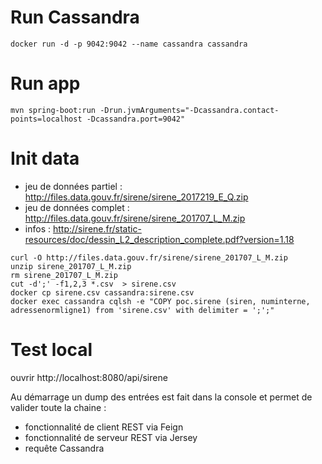 # Run Cassandra
```
docker run -d -p 9042:9042 --name cassandra cassandra
```

# Run app
```
mvn spring-boot:run -Drun.jvmArguments="-Dcassandra.contact-points=localhost -Dcassandra.port=9042"
```

# Init data
* jeu de données partiel : http://files.data.gouv.fr/sirene/sirene_2017219_E_Q.zip
* jeu de données complet : http://files.data.gouv.fr/sirene/sirene_201707_L_M.zip
* infos : http://sirene.fr/static-resources/doc/dessin_L2_description_complete.pdf?version=1.18
```
curl -O http://files.data.gouv.fr/sirene/sirene_201707_L_M.zip
unzip sirene_201707_L_M.zip
rm sirene_201707_L_M.zip
cut -d';' -f1,2,3 *.csv  > sirene.csv
docker cp sirene.csv cassandra:sirene.csv
docker exec cassandra cqlsh -e "COPY poc.sirene (siren, numinterne, adressenormligne1) from 'sirene.csv' with delimiter = ';';"
```

# Test local
ouvrir http://localhost:8080/api/sirene

Au démarrage un dump des entrées est fait dans la console et permet de valider  toute la chaine :
 - fonctionnalité de client REST via Feign
 - fonctionnalité de serveur REST via Jersey
 - requête Cassandra

